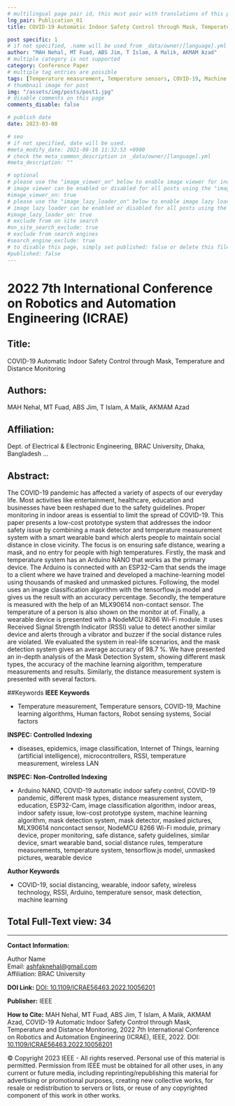 ```yaml
---
# multilingual page pair id, this must pair with translations of this page. (This name must be unique)
lng_pair: Publication_01
title: COVID-19 Automatic Indoor Safety Control through Mask, Temperature and Distance Monitoring

post specific: 1
# if not specified, .name will be used from _data/owner/[language].yml
author: "MAH Nehal, MT Fuad, ABS Jim, T Islam, A Malik, AKMAM Azad"
# multiple category is not supported
category: Conference Paper
# multiple tag entries are possible
tags: [Temperature measurement, Temperature sensors, COVID-19, Machine learning algorithms, Human factors, Robot sensing systems, Social factors]
# thumbnail image for post
img: "/assets/img/posts/post1.jpg"
# disable comments on this page
comments_disable: false

# publish date
date: 2023-03-08 

# seo
# if not specified, date will be used.
#meta_modify_date: 2021-08-10 11:32:53 +0900
# check the meta_common_description in _data/owner/[language].yml
#meta_description: ""

# optional
# please use the "image_viewer_on" below to enable image viewer for individual pages or posts (_posts/ or [language]/_posts folders).
# image viewer can be enabled or disabled for all posts using the "image_viewer_posts: true" setting in _data/conf/main.yml.
#image_viewer_on: true
# please use the "image_lazy_loader_on" below to enable image lazy loader for individual pages or posts (_posts/ or [language]/_posts folders).
# image lazy loader can be enabled or disabled for all posts using the "image_lazy_loader_posts: true" setting in _data/conf/main.yml.
#image_lazy_loader_on: true
# exclude from on site search
#on_site_search_exclude: true
# exclude from search engines
#search_engine_exclude: true
# to disable this page, simply set published: false or delete this file
#published: false
---
```


# 2022 7th International Conference on Robotics and Automation Engineering (ICRAE)

## Title:
COVID-19 Automatic Indoor Safety Control through Mask, Temperature and Distance Monitoring

## Authors:
MAH Nehal, MT Fuad, ABS Jim, T Islam, A Malik, AKMAM Azad

## Affiliation:
Dept. of Electrical & Electronic Engineering, BRAC University, Dhaka, Bangladesh
...

## Abstract:
The COVID-19 pandemic has affected a variety of aspects of our everyday life. Most activities like entertainment, healthcare, education and businesses have been reshaped due to the safety guidelines. Proper monitoring in indoor areas is essential to limit the spread of COVID-19. This paper presents a low-cost prototype system that addresses the indoor safety issue by combining a mask detector and temperature measurement system with a smart wearable band which alerts people to maintain social distance in close vicinity. The focus is on ensuring safe distance, wearing a mask, and no entry for people with high temperatures. Firstly, the mask and temperature system has an Arduino NANO that works as the primary device. The Arduino is connected with an ESP32-Cam that sends the image to a client where we have trained and developed a machine-learning model using thousands of masked and unmasked pictures. Following, the model uses an image classification algorithm with the tensorflow.js model and gives us the result with an accuracy percentage. Secondly, the temperature is measured with the help of an MLX90614 non-contact sensor. The temperature of a person is also shown on the monitor at of. Finally, a wearable device is presented with a NodeMCU 8266 Wi-Fi module. It uses Received Signal Strength Indicator (RSSI) value to detect another similar device and alerts through a vibrator and buzzer if the social distance rules are violated. We evaluated the system in real-life scenarios, and the mask detection system gives an average accuracy of 98.7 %. We have presented an in-depth analysis of the Mask Detection System, showing different mask types, the accuracy of the machine learning algorithm, temperature measurements and results. Similarly, the distance measurement system is presented with several factors.

##Keywords
**IEEE Keywords**
- Temperature measurement, Temperature sensors, COVID-19, Machine learning algorithms, Human factors, Robot sensing systems, Social factors

**INSPEC: Controlled Indexing**
- diseases, epidemics, image classification, Internet of Things, learning (artificial intelligence), microcontrollers, RSSI, temperature measurement, wireless LAN

**INSPEC: Non-Controlled Indexing**
- Arduino NANO, COVID-19 automatic indoor safety control, COVID-19 pandemic, different mask types, distance measurement system, education, ESP32-Cam, image classification algorithm, indoor areas, indoor safety issue, low-cost prototype system, machine learning algorithm, mask detection system, mask detector, masked pictures, MLX90614 noncontact sensor, NodeMCU 8266 Wi-Fi module, primary device, proper monitoring, safe distance, safety guidelines, similar device, smart wearable band, social distance rules, temperature measurements, temperature system, tensorflow.js model, unmasked pictures, wearable device

**Author Keywords**
- COVID-19, social distancing, wearable, indoor safety, wireless technology, RSSI, Arduino, temperature sensor, mask detection, machine learning

## Total Full-Text view: 34

---

**Contact Information:**

Author Name  
Email: ashfaknehal@gmail.com  
Affiliation: BRAC University

**DOI Link:**
[DOI: 10.1109/ICRAE56463.2022.10056201](https://doi.org/10.1109/ICRAE56463.2022.10056201)

**Publisher:**
IEEE

**How to Cite:**
MAH Nehal, MT Fuad, ABS Jim, T Islam, A Malik, AKMAM Azad, COVID-19 Automatic Indoor Safety
Control through Mask, Temperature and Distance Monitoring, 2022 7th International Conference on Robotics and Automation Engineering (ICRAE), IEEE, 2022. DOI: [10.1109/ICRAE56463.2022.10056201](https://doi.org/10.1109/ICRAE56463.2022.10056201)

© Copyright 2023 IEEE - All rights reserved. 
Personal use of this material is permitted. Permission from IEEE must be obtained for all other uses, in any current or future media, including reprinting/republishing this material for advertising or promotional purposes, creating new collective works, for resale or redistribution to servers or lists, or reuse of any copyrighted component of this work in other works.
